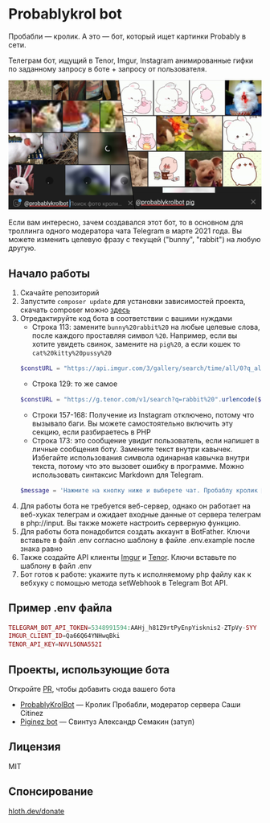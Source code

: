 # Probablykrol bot

Пробабли — кролик. А это — бот, который ищет картинки Probably в сети. 

Телеграм бот, ищущий в Tenor, Imgur, Instagram анимированные гифки по заданному запросу в боте + запросу от пользователя.

![banner](banner.png)

Если вам интересно, зачем создавался этот бот, то в основном для троллинга одного модератора чата Telegram в марте 2021 года. Вы можете изменить целевую фразу с текущей ("bunny", "rabbit") на любую другую.

## Начало работы

1. Скачайте репозиторий
2. Запустите `composer update` для установки зависимостей проекта, скачать composer можно [здесь](https://getcomposer.org/download/)
3. Отредактируйте код бота в соответствии с вашими нуждами
   - Строка 113: замените `bunny%20rabbit%20` на любые целевые слова, после каждого проставляя символ `%20`. Например, если вы хотите увидеть свинок, замените на `pig%20`, а если кошек то `cat%20kitty%20pussy%20`
   ```php
   $constURL = "https://api.imgur.com/3/gallery/search/time/all/0?q_all=bunny%20rabbit%20".urlencode($queryText)."&q_type=anigif";
   ```
   - Строка 129: то же самое
   ```php
   $constURL = "https://g.tenor.com/v1/search?q=rabbit%20".urlencode($queryText)."&limit=50&key=".$key;
   ```
   - Строки 157-168: Получение из Instagram отключено, потому что вызывало баги. Вы можете самостоятельно включить эту секцию, если разбираетесь в PHP
   - Строка 173: это сообщение увидит пользователь, если напишет в личные сообщения боту. Замените текст внутри кавычек. Избегайте использования символа одинарная кавычка внутри текста, потому что это вызовет ошибку в программе. Можно использовать синтаксис Markdown для Telegram.
   ```php
   $message = 'Нажмите на кнопку ниже и выберете чат. Пробаблу кролик 🐰';
   ```
4. Для работы бота не требуется веб-сервер, однако он работает на веб-хуках телеграм и ожидает входные данные от сервера телеграм в php://input. Вы также можете настроить серверную функцию.
5. Для работы бота понадобится создать аккаунт в BotFather. Ключи вставьте в файл .env согласно шаблону в файле .env.example после знака равно
6. Также создайте API клиенты [Imgur](https://api.imgur.com/oauth2/addclient) и [Tenor](https://tenor.com/developer/dashboard). Ключи вставьте по шаблону в файл .env
7. Бот готов к работе: укажите путь к исполняемому php файлу как к вебхуку с помощью метода setWebhook в Telegram Bot API.

## Пример .env файла

```php
TELEGRAM_BOT_API_TOKEN=5348991594:AAHj_h81Z9rtPyEnpYisknis2-ZTpVy-SYY
IMGUR_CLIENT_ID=Qa66Q64YNHwqBki
TENOR_API_KEY=NVVL5ONA552I
```

## Проекты, использующие бота

Откройте [PR](https://github.com/VityaSchel/probablykrol-bot/fork), чтобы добавить сюда вашего бота

- [ProbablyKrolBot](https://t.me/probablykrolbot) — Кролик Пробабли, модератор сервера Саши Citinez
- [Piginez bot](https://t.me/piginezbot) — Свинтуз Александр Семакин (затуп)

## Лицензия

MIT

## Спонсирование

[hloth.dev/donate](https://hloth.dev/donate)